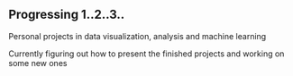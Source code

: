 ## Progressing 1..2..3..

Personal projects in data visualization, analysis and machine learning

Currently figuring out how to present the finished projects and working on some new ones

